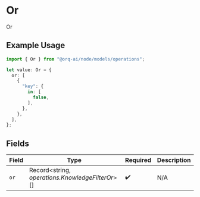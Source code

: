 # Or

Or

## Example Usage

```typescript
import { Or } from "@orq-ai/node/models/operations";

let value: Or = {
  or: [
    {
      "key": {
        in: [
          false,
        ],
      },
    },
  ],
};
```

## Fields

| Field                                            | Type                                             | Required                                         | Description                                      |
| ------------------------------------------------ | ------------------------------------------------ | ------------------------------------------------ | ------------------------------------------------ |
| `or`                                             | Record<string, *operations.KnowledgeFilterOr*>[] | :heavy_check_mark:                               | N/A                                              |